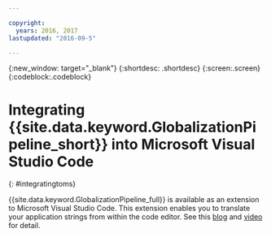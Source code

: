 ```yaml
---

copyright:
  years: 2016, 2017
lastupdated: "2016-09-5"

---
```


{:new_window: target="_blank"}
{:shortdesc: .shortdesc}
{:screen:.screen}
{:codeblock:.codeblock}

# Integrating {{site.data.keyword.GlobalizationPipeline_short}} into Microsoft Visual Studio Code
{: #integratingtoms}


{{site.data.keyword.GlobalizationPipeline_full}} is available as an extension to Microsoft Visual Studio Code. This extension enables you to translate your application strings from within the code editor. See this [blog](https://developer.ibm.com/bluemix/2016/08/31/ibm-globalization-pipeline-and-microsoft-visual-studio-code/) and [video](https://www.youtube.com/watch?v=fUfmnx2KqyU) for detail.
